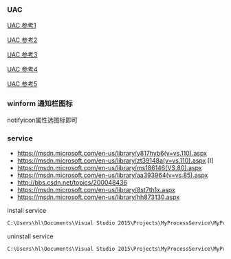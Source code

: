 ### UAC

  [UAC 参考1](http://webcache.googleusercontent.com/search?q=cache:5ToAHeYsogoJ:www.missyou.hk/archive/20141219/35.html+&cd=5&hl=en&ct=clnk&gl=hk)
  
  [UAC 参考2](http://blog.sina.com.cn/s/blog_674a6658010143nt.html)
 
  [UAC 参考3](http://www.efanyh.com/archives/2513.html)
  
  [UAC 参考4](https://msdn.microsoft.com/en-us/library/bb384691.aspx)

  [UAC 参考5](https://researchaholic.com/2010/07/15/how-to-set-an-exe-to-require-admin-authority-uac-on-launch/)
  

  
  
### winform 通知栏图标
  
  notifyicon属性选图标即可
  
  
### service 

* https://msdn.microsoft.com/en-us/library/y817hyb6(v=vs.110).aspx
* https://msdn.microsoft.com/en-us/library/zt39148a(v=vs.110).aspx  [I]
* https://msdn.microsoft.com/en-us/library/ms186146(VS.80).aspx
* https://msdn.microsoft.com/en-us/library/aa393964(v=vs.85).aspx
* http://bbs.csdn.net/topics/200048436
* https://msdn.microsoft.com/en-us/library/8st7th1x.aspx
* https://msdn.microsoft.com/en-us/library/hh873130.aspx
  
  
install service

```cmd
C:\Users\hl\Documents\Visual Studio 2015\Projects\MyProcessService\MyProcessService\bin\Debug>C:\Windows\Microsoft.NET\Framework\v4.0.30319\InstallUtil.exe MyProcessService.exe
```


uninstall service

```cmd
C:\Users\hl\Documents\Visual Studio 2015\Projects\MyProcessService\MyProcessService\bin\Debug>C:\Windows\Microsoft.NET\Framework\v4.0.30319\InstallUtil.exe /u MyProcessService.exe
```
  
  